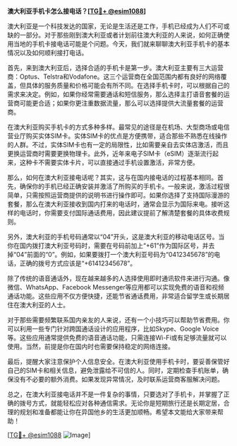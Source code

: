 **澳大利亚手机卡怎么接电话？[[TG💪+ @esim1088](https://t.me/s/esim1088)]**

澳大利亚是一个科技发达的国家，无论是生活还是工作，手机已经成为人们不可或缺的一部分。对于那些刚到澳大利亚或者计划前往澳大利亚的人来说，如何正确使用当地的手机卡接电话可能是个问题。今天，我们就来聊聊澳大利亚手机卡的基本情况以及如何顺利接打电话。

首先，来到澳大利亚后，选择合适的手机卡是第一步。澳大利亚主要有三大运营商：Optus、Telstra和Vodafone。这三个运营商在全国范围内都有良好的网络覆盖，但具体的服务质量和价格可能会有所不同。在选择手机卡时，可以根据自己的需求来决定。例如，如果你经常需要通话和短信服务，那么选择主打语音套餐的运营商可能更合适；如果你更注重数据流量，那么可以选择提供大流量套餐的运营商。

在澳大利亚购买手机卡的方式多种多样。最常见的途径是在机场、大型商场或电信营业厅购买实体SIM卡。实体SIM卡的优点是方便携带，适合那些不熟悉在线操作的人群。不过，实体SIM卡也有一定的局限性，比如需要亲自去实体店激活，而且更换运营商时需要更换物理卡。此外，近年来电子SIM卡（eSIM）逐渐流行起来，这种卡不需要实体卡片，可以直接通过手机设置激活，非常方便。

那么，如何在澳大利亚接电话呢？其实，这与在国内接电话的过程基本相同。首先，确保你的手机已经正确安装并激活了所购买的手机卡。一般来说，激活过程很简单，只需按照运营商提供的说明书进行操作即可。如果你选择了支持国际漫游的套餐，那么在澳大利亚接收到国内打来的电话时，通常会显示为国际来电。接听这样的电话时，你需要支付国际通话费用，因此建议提前了解清楚套餐的具体收费规则。

另外，澳大利亚的手机号码通常以“04”开头，这是澳大利亚的移动电话区号。当你在国内拨打澳大利亚号码时，需要在号码前加上“+61”作为国际区号，并去掉“04”前面的“0”。例如，如果要拨打一个澳大利亚号码为“0412345678”的电话，正确的拨号方式应该是“+61412345678”。

除了传统的语音通话外，现在越来越多的人选择使用即时通讯软件来进行沟通。像微信、WhatsApp、Facebook Messenger等应用都可以实现免费的语音和视频通话功能。这些应用不仅方便快捷，还能节省通话费用，非常适合留学生或长期居住在澳大利亚的人士。

对于那些需要频繁联系国内亲友的人来说，还有一个小技巧可以帮助节省费用。你可以利用一些专门针对跨国通话设计的应用程序，比如Skype、Google Voice等。这些应用通常提供免费的语音通话功能，只需连接Wi-Fi或有足够流量就可以使用。当然，前提是你在国内时也需要保持稳定的网络连接。

最后，提醒大家注意保护个人信息安全。在澳大利亚使用手机卡时，要妥善保管好自己的SIM卡和相关信息，避免泄露给不可信的人。同时，定期检查手机账单，确保没有不必要的额外消费。如果发现异常情况，及时联系运营商客服解决问题。

总之，在澳大利亚接电话并不是一件复杂的事情，只要选对了手机卡，并掌握了正确的拨号方式，就能轻松应对各种通信需求。无论你是短期旅行还是长期定居，合理的规划和准备都能让你在异国他乡的生活更加顺畅。希望本文能给大家带来帮助！

[[TG💪+ @esim1088](https://t.me/s/esim1088) ![Image](https://i.postimg.cc/4NQfJmqS/Snipaste-2025-05-13-00-14-12.png)]